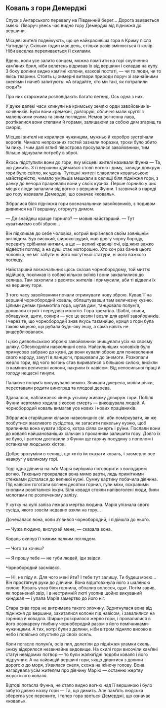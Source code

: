 ## Коваль з гори Демерджі

Спуск з Ангарського перевалу на Південний берег...
Дорога звивається змією.
Ліворуч увесь час видно гору Демерджі від підніжжя до вершини.

Місцеві жителі подейкують, що це найкрасивіша гора в Криму після Чатирдагу.
Скільки годин має день, стільки разів змінюється її колір.
Ніби веселка переливається її схилами.

Вдень, коли усе залито сонцем, можна помітити на горі скупчення кам’яних брил, ніби велетень відривав їх від вершини і складав на купу.
З боку долини видно кам’яні колони, казкові постаті, — чи то люди, чи то якісь тварини.
Стоять ці химерні витвори природи поруч зі звичайними скелями і начеб запитують:
«А вгадайте, хто ми такі, як потрапили сюди?»

Про них старожили розповідають багато легенд.
Ось одна з них.

У дуже далекі часи хлинули на кримську землю орди завойовників-кочівників.
Були вони кремезні, довгорукі, обличчя мали круглі з маленькими очима та злим поглядом.
Немов вогненна лава, розтікалися вони степами й горами, залишаючи за собою дим згарищ та сморід.

Місцеві жителі не корилися чужинцям, мужньо й хоробро зустрічали ворогів.
Чимало непроханих гостей зазнали поразки, трохи було збито їм пиху.
І чим далі вглиб півострова просувалися завойовники, тим більше відчували потребу в зброї.

Якось підступили вони до гори, яку місцеві жителі називали Фунна — Та, що димить.
З її вершини здіймався стовп вогню і диму, завжди довкруж гори було світло, як удень.
Тутешні жителі славилися ковальською майстерністю, чимало умільців мешкали в селищі біля підніжжя гори, з ранку до вечора працювали вони у своїх кузнях.
Перше горнило у цих місцях люди запалили від вогню з вершини Фунни.
І зазвичай в народі цю гору називали Демерджі, що означає «коваль».

Зібралися біля підніжжя гори воєначальники завойовників, з подивом дивилися на її вершину, огорнуту димом.

— Де знайдеш краще горнило? — мовив найстарший. — Тут куватимемо собі зброю...

Він підкликав до себе чоловіка, котрий вирізнявся своїм зовнішнім виглядом.
Був високий, широкогрудий, мав довгу чорну бороду, перевиту срібними нитями, а ще — великі красиві очі, від яких важко відвести погляд, а на душі стає моторошно.
Хто хоч раз бачив цього чоловіка, не міг забути ні його могутньої статури, ні його важкого погляду.

Найстарший воєначальник щось сказав чорнобородому, той миттю відійшов, покликав із собою кількох воїнів і вони заквапилися до селища.
Там захопили з десяток жителів і примусили, аби ті відвели їх на вершину гори.

З того часу завойовники почали отримувати нову зброю.
Кував її на вершині чорнобородий коваль, облаштувавши там величезну кузню.
Цілими днями гримкотіла гора, шугав дим, танцювало полум’я, долинали стукіт і передзвін молотів.
Гора тремтіла.
Шаблі, списи, обладунки, щити, сокири — усе це везли і везли для армії завойовників.
І через те, що чорнобородий знав якусь таємницю, криця з гори була такою міцною, що рубала будь-яку іншу, а сама навіть не вищерблювалася.

І цією диявольською зброєю завойовники знищували усіх на своєму шляху.
Обезлюдніли навколишні села.
Найсильніших чоловіків було примусово забрано до кузні, де вони кували зброю для поневолення свого народу, закуті в ланцюги, працювали до знемоги.
Розкопали жерло гори, від чого вогонь став вириватися з більшою силою, висікли із каміння величезні колони, накрили їх навісом.
Від непосильної праці й голоду нещасні гинули.

Палаюче полум’я висушувало землю.
Зникали джерела, міліли річки, переставали родити виноград та плодові дерева.

Здавалося, наближався кінець усьому живому довкруж гори.
Побіля Фунни невтомно ходила з косою смерть — викошувала людей.
А чорнобородий коваль вимагав усе нових і нових працівників.

Зібралися старійшини кількох навколишніх сіл, аби поміркувати, як же позбутися жахливого сусідства, як загасити пекельну кузню, щоб припинила вона кувати зброю, котра сіяла смерть і руїни.
Послали вони до коваля найшанованіших сільчан з проханням залишити гору.
Довго їх не було, і раптом доставили з Фунни ще гарячу посудину з попелом і останками людських кісток.

Добре зрозуміли в селищі, що хотів їм сказати коваль, і завмерло все навкруг у великому горі.

Тоді одна дівчина на ім’я Марія вирішила поговорити з володарем вогню.
Тихенько прокралася вона мимо варти, ледь примітними стежками дісталася до великої кузні.
Сумну картину побачила дівчина.
Під навісом гоготали вогнем десятки горнил, гули міхи, яскравими снопами розліталися іскри.
Біля ковадл стояли напівоголені люди, били молотами по розпеченому залізу.

У кутку на купі заліза лежала мертва людина.
Марія упізнала свого сусіда, якого зовсім недавно взяли на гору...

Дочекалася вона, коли з’явився чорнобородий, і підійшла до нього.

— Чужа людино, вислухай мене, — сказала вона.

Коваль окинув її хижим палким поглядом.

— Чого ти хочеш?

— Я прошу тебе — не губи людей, іди звідси.

Чорнобородий засміявся.

— Ні, не піду я.
Для чого мені йти?
І тебе тут залишу.
Ти будеш моєю...
Він простягнув руки до дівчини.
Вона відштовхнула його з шаленою силою.
Коваль упав біля горнила, обпалив волосся, одяг.
Потім завив, як поранений звір, і в нестримній люті ухопив щойно викуваний кинджал — і упала Марія замертво до його ніг.

Стара сива гора не витримала такого злочину.
Здригнулася вона від підніжжя до вершини, захиталися колони під навісом, і завалилися на горнила й ковадла.
Ширше розкрилося жерло гори, і провалилися в його розжарену глибину чорнобородий разом з його помічниками-чужинцями.
А тих, котрі були з долини, ніби вітром підняло високо в небо і повільно опустило до своїх осель.

Коли погасло полум’я, осів пил, долетіли до підніжжя уламки скель, знизу відкрилося незвичайне видовище.
На схилі гори височіли кам’яні статуї невідомих потвор — то були жалюгідні подоби коваля і його підручних.
А на найвищій вершині гори, якщо дивитися з долини дорогою до моря, з’явилася скеля, схожа на жіночу голову.
Вона нагадувала усім жителям про дівчину Марію — останню жертву жорстокого коваля.

Відтоді погасла Фунна, не стало видно вогню над її вершиною і було забуто давню назву гори — Та, що димить.
Але пам’ять людська зберегла усе пережите, і тепер гора зветься Демерджі, що означає «коваль».
